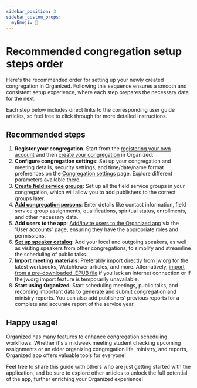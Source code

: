 ```yaml
---
sidebar_position: 3
sidebar_custom_props: 
  myEmoji: 📝
---
```


# Recommended congregation setup steps order

Here's the recommended order for setting up your newly created congregation in Organized. Following this sequence ensures a smooth and consistent setup experience, where each step prepares the necessary data for the next.

Each step below includes direct links to the corresponding user guide articles, so feel free to click through for more detailed instructions.

## Recommended steps
 
1. **Register your congregation**. Start from the [registering your own account](../onboarding/register-and-login) and then [create your congregation](../onboarding/create-congregation) in Organized.
2. **Configure congregation settings**: Set up your congregation and meeting details, security settings, and time/date/name format preferences on the [Congregation settings](../how-to-use/congregation/congregation-settings) page. Explore different parameters available there.
3. **[Create field service groups](../how-to-use/congregation/field-service-groups)**: Set up all the field service groups in your congregation, which will allow you to add publishers to the correct groups later.
4. **[Add congregation persons](../how-to-use/persons/add-person)**: Enter details like contact information, field service group assignments, qualifications, spiritual status, enrollments, and other necessary data.
5. **Add users to the app**: [Add/invite users to the Organized app](../how-to-use/congregation/invite-persons) via the 'User accounts' page, ensuring they have the appropriate roles and permissions.
6. **[Set up speaker catalog](../how-to-use/persons/visiting-speakers)**: Add your local and outgoing speakers, as well as visiting speakers from other congregations, to simplify and streamline the scheduling of public talks.
7. **Import meeting materials**: Preferably [import directly from jw.org](../how-to-use/meeting-materials/import-jw-org) for the latest workbooks, Watchtower articles, and more. Alternatively, [import from a pre-downloaded .EPUB file](../how-to-use/meeting-materials/import-epub) if you lack an internet connection or if the jw.org import feature is temporarily unavailable.
8. **Start using Organized**: Start scheduling meetings, public talks, and recording important data to generate and submit congregation and ministry reports. You can also add publishers' previous reports for a complete and accurate report of the service year.

## Happy usage!

Organized has many features to enhance congregation scheduling workflows. Whether it's a midweek meeting student checking upcoming assignments or an elder organizing congregation life, ministry, and reports, Organized app offers valuable tools for everyone!

Feel free to share this guide with others who are just getting started with the application, and be sure to explore other articles to unlock the full potential of the app, further enriching your Organized experience!